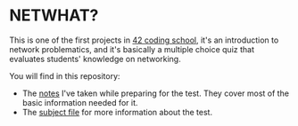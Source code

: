 # NETWHAT?

This is one of the first projects in [42 coding school](https://en.wikipedia.org/wiki/42_(school)), it's an introduction to network problematics, and it's basically a multiple choice quiz that evaluates students' knowledge on networking.

You will find in this repository:

- The [notes](docs/netwhat.md) I've taken while preparing for the test. They cover most of the basic information needed for it.
- The [subject file](en.subject.pdf) for more information about the test.
